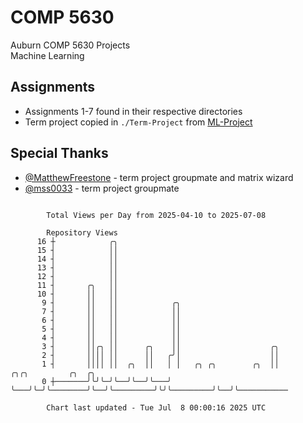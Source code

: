 # COMP 5630
Auburn COMP 5630 Projects  
Machine Learning

## Assignments
- Assignments 1-7 found in their respective directories
- Term project copied in `./Term-Project` from [ML-Project](https://github.com/wumphlett/ML-Project)

## Special Thanks
- [@MatthewFreestone](https://github.com/MatthewFreestone) - term project groupmate and matrix wizard
- [@mss0033](https://github.com/mss0033) - term project groupmate

```

        Total Views per Day from 2025-04-10 to 2025-07-08

        Repository Views
      16 ┼            ╭╮
      15 ┤            ││
      14 ┤            ││
      13 ┤            ││
      12 ┤            ││
      11 ┤       ╭╮   ││
      10 ┤       ││   ││
       9 ┤       ││   ││            ╭╮
       7 ┤       ││   ││            ││
       6 ┤       ││   ││            ││
       5 ┤       ││   ││            ││
       4 ┤       ││   ││            ││
       3 ┤       ││╭╮ ││      ╭╮    ││                    ╭╮
       2 ┤       ││││ ││      ││   ╭╯│                    ││
       1 ┤       ││││ ││  ╭╮  ││   │ │   ╭╮ ╭╮        ╭╮  ││         ╭╮╭╮         ╭╮  ╭╮
       0 ┼───────╯╰╯╰─╯╰──╯╰──╯╰───╯ ╰───╯╰─╯╰────────╯╰──╯╰─────────╯╰╯╰─────────╯╰──╯╰───────────

        Chart last updated - Tue Jul  8 00:00:16 2025 UTC
        
```
